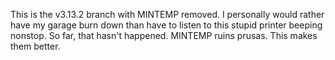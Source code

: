 This is the v3.13.2 branch with MINTEMP removed. I personally would rather have my garage burn down than have to listen to this stupid printer beeping nonstop. So far, that hasn't happened. MINTEMP ruins prusas. This makes them better.
